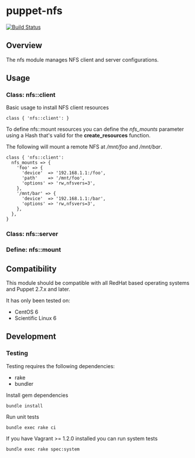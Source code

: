 # puppet-nfs

[![Build Status](https://travis-ci.org/treydock/puppet-nfs.png)](https://travis-ci.org/treydock/puppet-nfs)

## Overview

The nfs module manages NFS client and server configurations.

## Usage

### Class: nfs::client

Basic usage to install NFS client resources

    class { 'nfs::client': }

To define nfs::mount resources you can define the *nfs_mounts* parameter using a Hash that's valid for the **create_resources** function.

The following will mount a remote NFS at */mnt/foo* and */mnt/bar*.

    class { 'nfs::client':
      nfs_mounts => {
        'foo' => {
          'device'  => '192.168.1.1:/foo',
          'path'    => '/mnt/foo',
          'options' => 'rw,nfsvers=3',
        },
        '/mnt/bar' => {
          'device'  => '192.168.1.1:/bar',
          'options' => 'rw,nfsvers=3',
        },
      },
    }

### Class: nfs::server

### Define: nfs::mount

## Compatibility

This module should be compatible with all RedHat based operating systems and Puppet 2.7.x and later.

It has only been tested on:

* CentOS 6
* Scientific Linux 6

## Development

### Testing

Testing requires the following dependencies:

* rake
* bundler

Install gem dependencies

    bundle install

Run unit tests

    bundle exec rake ci

If you have Vagrant >= 1.2.0 installed you can run system tests

    bundle exec rake spec:system
